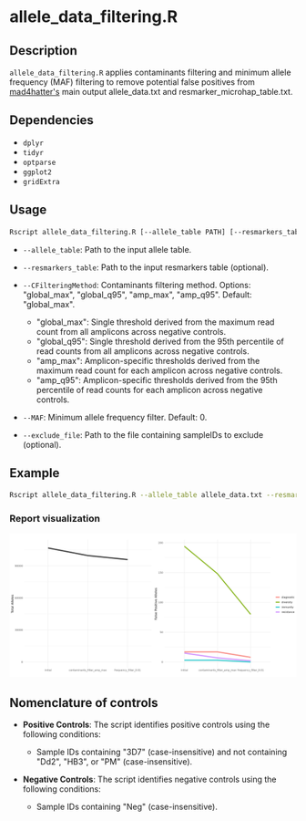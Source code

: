 # allele_data_filtering.R

## Description

`allele_data_filtering.R` applies contaminants filtering and minimum allele frequency (MAF) filtering to remove potential false positives from [mad4hatter's](https://github.com/EPPIcenter/mad4hatter) main output allele_data.txt and resmarker_microhap_table.txt.

## Dependencies

- `dplyr`
- `tidyr`
- `optparse`
- `ggplot2`
- `gridExtra`

## Usage

```bash
Rscript allele_data_filtering.R [--allele_table PATH] [--resmarkers_table PATH] [--CFilteringMethod METHOD] [--MAF VALUE] [--exclude_file PATH]
```

- `--allele_table`: Path to the input allele table.

- `--resmarkers_table`: Path to the input resmarkers table (optional).

- `--CFilteringMethod`: Contaminants filtering method. Options: "global_max", "global_q95", "amp_max", "amp_q95". Default: "global_max".

  - "global_max": Single threshold derived from the maximum read count from all amplicons across negative controls.
  - "global_q95": Single threshold derived from the 95th percentile of read counts from all amplicons across negative controls.
  - "amp_max": Amplicon-specific thresholds derived from the maximum read count for each amplicon across negative controls.
  - "amp_q95": Amplicon-specific thresholds derived from the 95th percentile of read counts for each amplicon across negative controls.

- `--MAF`: Minimum allele frequency filter. Default: 0.

- `--exclude_file`: Path to the file containing sampleIDs to exclude (optional).

## Example

```bash
Rscript allele_data_filtering.R --allele_table allele_data.txt --resmarkers_table resmarker_microhap_table.txt --CFilteringMethod amp_max --MAF 0.01 --exclude_file samples_to_exclude.txt
```
### Report visualization
![report_visualization.jpg](https://github.com/manuelgug/allele_data_filtering.R/blob/main/report_visualization.png)

## Nomenclature of controls

- **Positive Controls**: The script identifies positive controls using the following conditions:
  - Sample IDs containing "3D7" (case-insensitive) and not containing "Dd2", "HB3", or "PM" (case-insensitive).

- **Negative Controls**: The script identifies negative controls using the following conditions:
  - Sample IDs containing "Neg" (case-insensitive).
